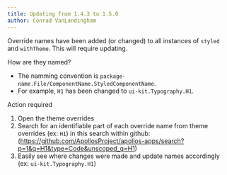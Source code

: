 ```yaml
---
title: Updating from 1.4.3 to 1.5.0
author: Conrad VanLandingham
---
```


Override names have been added (or changed) to all instances of `styled` and `withTheme`. This will require updating.

How are they named?

- The namming convention is `package-name.File/ComponentName.StyledComponentName`.
- For example, `H1` has been changed to `ui-kit.Typography.H1`.

Action required

1. Open the theme overrides
2. Search for an identifiable part of each override name from theme overrides (ex: `H1`) in this search within github: (https://github.com/ApollosProject/apollos-apps/search?p=1&q=H1&type=Code&unscoped_q=H1)
3. Easily see where changes were made and update names accordingly (ex: `ui-kit.Typography.H1`)
